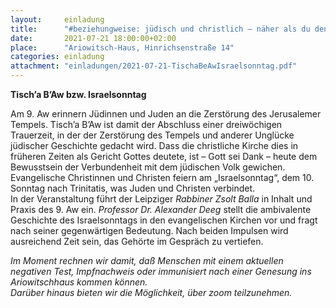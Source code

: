 ```yaml
---
layout:     einladung
title:      "#beziehungweise: jüdisch und christlich – näher als du denkst"
date:       2021-07-21 18:00:00+02:00
place:      "Ariowitsch-Haus, Hinrichsenstraße 14"
categories: einladung
attachment: "einladungen/2021-07-21-TischaBeAwIsraelsonntag.pdf"
---
```


**Tisch’a B’Aw bzw. Israelsonntag**

Am 9. Aw erinnern Jüdinnen und Juden an die Zerstörung des Jerusalemer Tempels. Tisch’a B’Aw ist damit der Abschluss einer dreiwöchigen Trauerzeit, in der der Zerstörung des Tempels und anderer Unglücke jüdischer Geschichte gedacht wird. Dass die christliche Kirche dies in früheren Zeiten als Gericht Gottes deutete, ist – Gott sei Dank – heute dem Bewusstsein der Verbundenheit mit dem jüdischen Volk gewichen. Evangelische Christinnen und Christen feiern am „Israelsonntag“, dem 10. Sonntag nach Trinitatis, was Juden und Christen verbindet.
<br>
In der Veranstaltung führt der Leipziger *Rabbiner Zsolt Balla* in Inhalt und Praxis des 9. Aw ein. *Professor Dr. Alexander Deeg* stellt die ambivalente Geschichte des Israelsonntags in den evangelischen Kirchen vor und fragt nach seiner gegenwärtigen Bedeutung. Nach beiden Impulsen wird ausreichend Zeit sein, das Gehörte im Gespräch zu vertiefen.

*Im Moment rechnen wir damit, daß Menschen mit einem aktuellen negativen Test, Impfnachweis oder immunisiert nach einer Genesung ins Ariowitschhaus kommen können.*
<br>
*Darüber hinaus bieten wir die Möglichkeit, über zoom teilzunehmen.*
